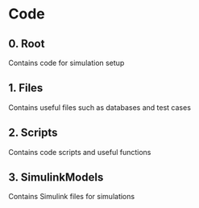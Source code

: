 # Code

## 0. Root
Contains code for simulation setup
## 1. Files
Contains useful files such as databases and test cases
## 2. Scripts
Contains code scripts and useful functions
## 3. SimulinkModels
Contains Simulink files for simulations
